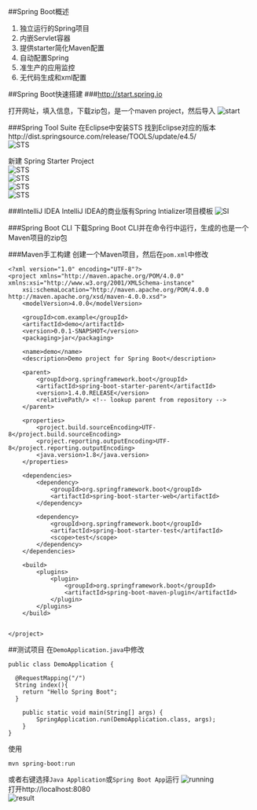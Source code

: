 ##Spring Boot概述


1. 独立运行的Spring项目
2. 内嵌Servlet容器
3. 提供starter简化Maven配置
4. 自动配置Spring
5. 准生产的应用监控
6. 无代码生成和xml配置

##Spring Boot快速搭建
###http://start.spring.io

打开网址，填入信息，下载zip包，是一个maven project，然后导入
![start](https://github.com/swordrain/Spring-Boot-Notes/blob/master/image/spring_boot_starter.png)

###Spring Tool Suite
在Eclipse中安装STS
找到Eclipse对应的版本http://dist.springsource.com/release/TOOLS/update/e4.5/  
![STS](https://github.com/swordrain/Spring-Boot-Notes/blob/master/image/eclipse_sts.png)

新建 Spring Starter Project  
![STS](https://github.com/swordrain/Spring-Boot-Notes/blob/master/image/spring_starter_project.png)   
![STS](https://github.com/swordrain/Spring-Boot-Notes/blob/master/image/spring_starter_project2.png)  
![STS](https://github.com/swordrain/Spring-Boot-Notes/blob/master/image/spring_starter_project3.png)  
![STS](https://github.com/swordrain/Spring-Boot-Notes/blob/master/image/spring_starter_project4.png)  


###IntelliJ IDEA
IntelliJ IDEA的商业版有Spring Intializer项目模板
![SI](https://github.com/swordrain/Spring-Boot-Notes/blob/master/image/intellij_idea_spring_initializr.png)  

###Spring Boot CLI
下载Spring Boot CLI并在命令行中运行，生成的也是一个Maven项目的zip包

###Maven手工构建
创建一个Maven项目，然后在`pom.xml`中修改
```
<?xml version="1.0" encoding="UTF-8"?>
<project xmlns="http://maven.apache.org/POM/4.0.0" xmlns:xsi="http://www.w3.org/2001/XMLSchema-instance"
	xsi:schemaLocation="http://maven.apache.org/POM/4.0.0 http://maven.apache.org/xsd/maven-4.0.0.xsd">
	<modelVersion>4.0.0</modelVersion>

	<groupId>com.example</groupId>
	<artifactId>demo</artifactId>
	<version>0.0.1-SNAPSHOT</version>
	<packaging>jar</packaging>

	<name>demo</name>
	<description>Demo project for Spring Boot</description>

	<parent>
		<groupId>org.springframework.boot</groupId>
		<artifactId>spring-boot-starter-parent</artifactId>
		<version>1.4.0.RELEASE</version>
		<relativePath/> <!-- lookup parent from repository -->
	</parent>

	<properties>
		<project.build.sourceEncoding>UTF-8</project.build.sourceEncoding>
		<project.reporting.outputEncoding>UTF-8</project.reporting.outputEncoding>
		<java.version>1.8</java.version>
	</properties>

	<dependencies>
		<dependency>
			<groupId>org.springframework.boot</groupId>
			<artifactId>spring-boot-starter-web</artifactId>
		</dependency>

		<dependency>
			<groupId>org.springframework.boot</groupId>
			<artifactId>spring-boot-starter-test</artifactId>
			<scope>test</scope>
		</dependency>
	</dependencies>

	<build>
		<plugins>
			<plugin>
				<groupId>org.springframework.boot</groupId>
				<artifactId>spring-boot-maven-plugin</artifactId>
			</plugin>
		</plugins>
	</build>


</project>

```

##测试项目
在`DemoApplication.java`中修改
```
public class DemoApplication {
  
  @RequestMapping("/")
  String index(){
    return "Hello Spring Boot";
  }
  
	public static void main(String[] args) {
		SpringApplication.run(DemoApplication.class, args);
	}
}

```

使用
```
mvn spring-boot:run
```

或者右键选择`Java Application`或`Spring Boot App`运行
![running](https://github.com/swordrain/Spring-Boot-Notes/blob/master/image/spring_boot_running.png)  
打开http://localhost:8080  
![result](https://github.com/swordrain/Spring-Boot-Notes/blob/master/image/spring_boot_starter_result.png)  
